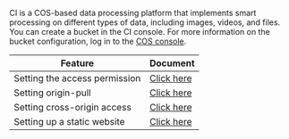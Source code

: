CI is a COS-based data processing platform that implements smart processing on different types of data, including images, videos, and files. You can create a bucket in the CI console. For more information on the bucket configuration, log in to the [COS console](https://console.cloud.tencent.com/cos5).

| Feature | Document |
| ---- | ---------------------------------------- |
| Setting the access permission | [Click here](https://intl.cloud.tencent.com/document/product/436/13315) |
| Setting origin-pull | [Click here](https://intl.cloud.tencent.com/document/product/436/31508) |
| Setting cross-origin access | [Click here](https://intl.cloud.tencent.com/document/product/436/13318) |
| Setting up a static website | [Click here](https://intl.cloud.tencent.com/document/product/436/14984) |
